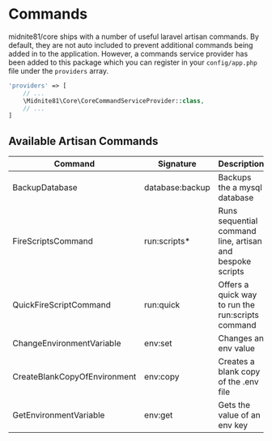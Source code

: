 # Commands

midnite81/core ships with a number of useful laravel artisan commands. By default, they are not auto included to
prevent additional commands being added in to the application. However, a commands service provider has been added to
this package which you can register in your `config/app.php` file under the `providers` array.

```php
'providers' => [
    // ...
    \Midnite81\Core\CoreCommandServiceProvider::class,
    // ...
]
```

## Available Artisan Commands

| Command                      | Signature       | Description                                               |
|------------------------------|-----------------|-----------------------------------------------------------|
| BackupDatabase               | database:backup | Backups the a mysql database                              |
| FireScriptsCommand           | run:scripts*    | Runs sequential command line, artisan and bespoke scripts |
| QuickFireScriptCommand       | run:quick       | Offers a quick way to run the run:scripts command         |
| ChangeEnvironmentVariable    | env:set         | Changes an env value                                      |
| CreateBlankCopyOfEnvironment | env:copy        | Creates a blank copy of the .env file                     |
| GetEnvironmentVariable       | env:get         | Gets the value of an env key                              |                              
